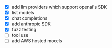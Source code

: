 - [x] add llm providers which support openai's SDK
- [x] list models
- [x] chat completions
- [x] add anthropic SDK
- [x] fuzz testing
- [ ] tool use
- [ ] add AWS hosted models